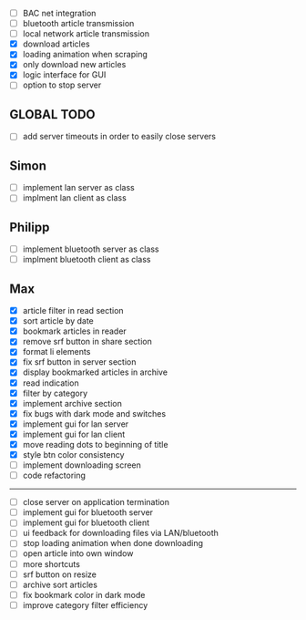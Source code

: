 - [ ] BAC net integration
- [ ] bluetooth article transmission
- [ ] local network article transmission
- [x] download articles
- [x] loading animation when scraping
- [x] only download new articles
- [x] logic interface for GUI
- [ ] option to stop server

## GLOBAL TODO
- [ ] add server timeouts in order to easily close servers

## Simon
- [ ] implement lan server as class
- [ ] implment lan client as class

## Philipp
- [ ] implement bluetooth server as class
- [ ] implment bluetooth client as class

## Max
- [x] article filter in read section
- [x] sort article by date
- [x] bookmark articles in reader
- [x] remove srf button in share section
- [x] format li elements
- [x] fix srf button in server section
- [x] display bookmarked articles in archive
- [x] read indication
- [x] filter by category
- [x] implement archive section
- [x] fix bugs with dark mode and switches
- [x] implement gui for lan server
- [x] implement gui for lan client
- [x] move reading dots to beginning of title  
- [x] style btn color consistency
- [ ] implement downloading screen  
- [ ] code refactoring
---
- [ ] close server on application termination
- [ ] implement gui for bluetooth server
- [ ] implement gui for bluetooth client
- [ ] ui feedback for downloading files via LAN/bluetooth
- [ ] stop loading animation when done downloading
- [ ] open article into own window
- [ ] more shortcuts
- [ ] srf button on resize    
- [ ] archive sort articles  
- [ ] fix bookmark color in dark mode  
- [ ] improve category filter efficiency